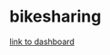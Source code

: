 # bikesharing



[link to dashboard](https://public.tableau.com/app/profile/eric.dally/viz/NYCCitibikeAnalysis_16276850585570/NYCCitibikeAnalysis?publish=yes)
